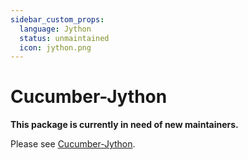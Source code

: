 ```yaml
---
sidebar_custom_props:
  language: Jython
  status: unmaintained
  icon: jython.png
---
```


# Cucumber-Jython

**This package is currently in need of new maintainers.**

Please see [Cucumber-Jython](https://github.com/cucumber/cucumber-jvm-jython).
